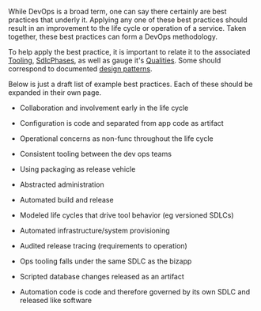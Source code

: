 While DevOps is a broad term, one can say there certainly are best practices that underly it. Applying any one of these best practices should result in an improvement to the life cycle or operation of a service. Taken together, these best practices can form a DevOps methodology.

To help apply the best practice, it is important to relate it to the associated [Tooling](Tooling.md), [SdlcPhases](SdlcPhases.md), as well as gauge it's [Qualities](Qualities.md). Some should correspond to documented [design patterns](PatternRepository.md).

Below is just a draft list of example best practices.  Each of these should be expanded in their own page.

  * Collaboration and involvement early in the life cycle

  * Configuration is code and separated from app code as artifact

  * Operational concerns as non-func throughout the life cycle

  * Consistent tooling between the dev ops teams

  * Using packaging as release vehicle

  * Abstracted administration

  * Automated build and release

  * Modeled life cycles that drive tool behavior (eg versioned SDLCs)

  * Automated infrastructure/system provisioning

  * Audited release tracing  (requirements to operation)

  * Ops tooling falls under the same SDLC as the bizapp

  * Scripted database changes released as an artifact

  * Automation code is code and therefore governed by its own SDLC and released like software
